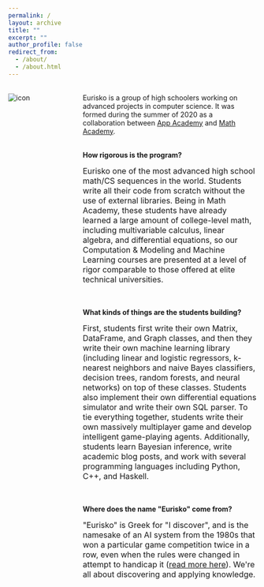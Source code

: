 ```yaml
---
permalink: /
layout: archive
title: ""
excerpt: ""
author_profile: false
redirect_from: 
  - /about/
  - /about.html
---
```


<div style="width:100%; max-width:800px; margin:auto">

<!--<div style="width:20%;float:left;">
<img src="https://eurisko-us.github.io/files/icon-appacademy-circleBorder.png" align="left" style="border: none; /* height: 7em; */" alt="icon"><br>
  <img src="https://eurisko-us.github.io/files/icon-mathacademy-circleBorder.png" align="left" style="border: none; /* height: 7em; */" alt="icon">
</div>-->

<div style="width:25%;float:left;">
  <br>
<img src="https://eurisko-us.github.io/files/icon-appacademy-mathacademy.png" align="left" style="border: none; /* height: 10em; */" alt="icon">
</div>

<div style="width:70%;float:right;">
  <br>
  Eurisko is a group of high schoolers working on advanced projects in computer science. It was formed during the summer of 2020 as a collaboration between <a class="body" target="_blank" href="http://www.theappacademy.us/">App Academy</a> and <a class="body" target="_blank" href="https://mathacademy.us">Math Academy</a>.<br><br>

<b>How rigorous is the program?</b><br>

<font size="3em">
Eurisko one of the most advanced high school math/CS sequences in the world. Students write all their code from scratch without the use of external libraries. Being in Math Academy, these students have already learned a large amount of college-level math, including multivariable calculus, linear algebra, and differential equations, so our Computation & Modeling and Machine Learning courses are presented at a level of rigor comparable to those offered at elite technical universities.
</font>
  
<br><br><b>What kinds of things are the students building?</b><br>
  
<font size="3em">First, students first write their own Matrix, DataFrame, and Graph classes, and then they write their own machine learning library (including linear and logistic regressors, k-nearest neighbors and naive Bayes classifiers, decision trees, random forests, and neural networks) on top of these classes. Students also implement their own differential equations simulator and write their own SQL parser. To tie everything together, students write their own massively multiplayer game and develop intelligent game-playing agents. Additionally, students learn Bayesian inference, write academic blog posts, and work with several programming languages including Python, C++, and Haskell.</font>

<br><br><b>Where does the name "Eurisko" come from?</b><br>

<font size="3em">
  "Eurisko" is Greek for "I discover", and is the namesake of an AI system from the 1980s that won a particular game competition twice in a row, even when the rules were changed in attempt to handicap it (<a class="body" target="_blank" href="https://en.wikipedia.org/wiki/Eurisko">read more here</a>). We're all about discovering and applying knowledge. 
</font>


</div>

</div>

